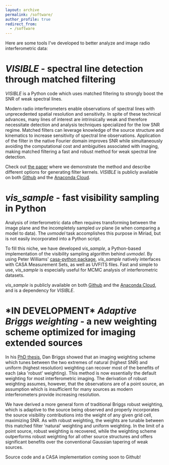 ```yaml
---
layout: archive
permalink: /software/
author_profile: true
redirect_from:
  - /software
---
```

Here are some tools I've developed to better analyze and image radio interferometric data:

_VISIBLE_ - spectral line detection through matched filtering
======
_VISIBLE_ is a Python code which uses matched filtering to strongly boost the SNR of weak spectral lines.

Modern radio interferometers enable observations of spectral lines with unprecedented spatial resolution and sensitivity. In spite of these technical advances, many lines of interest are intrinsically weak and therefore necessitate detection and analysis techniques specialized for the low SNR regime. Matched filters can leverage knowledge of the source structure and kinematics to increase sensitivity of spectral line observations. Application of the filter in the native Fourier domain improves SNR while simultaneously avoiding the computational cost and ambiguities associated with imaging, making matched filtering a fast and robust method for weak spectral line detection.

Check out [the paper]() where we demonstrate the method and describe different options for generating filter kernels. _VISIBLE_ is publicly available on both [Github]() and the [Anaconda Cloud]().

_vis_sample_ - fast visibility sampling in Python
======
Analysis of interferometric data often requires transforming between the image plane and the incompletely sampled _uv_ plane (ie when comparing a model to data). The _uvmodel_ task accomplishes this purpose in Miriad, but is not easily incorporated into a Python script.

To fill this niche, we have developed _vis_sample_, a Python-based implementation of the visibility sampling algorithm behind _uvmodel_. By using Peter Williams' [casa-python package](), _vis_sample_ natively interfaces with CASA Measurement Sets, as well as UVFITS files. Fast and simple to use, _vis_sample_ is especially useful for MCMC analysis of interferometric datasets.

_vis_sample_ is publicly available on both [Github]() and the [Anaconda Cloud](), and is a dependency for _VISIBLE_.

\*IN DEVELOPMENT\* _Adaptive Briggs weighting_ - a new weighting scheme optimized for imaging extended sources
======
In his [PhD thesis](), Dan Briggs showed that an imaging weighting scheme which tunes between the two extremes of natural (highest SNR) and uniform (highest resolution) weighting can recover most of the benefits of each (aka 'robust' weighting). This method is now essentially the default weighting for most interferometric imaging. The derivation of robust weighting assumes, however, that the observations are of a point source, an assumption which is insufficient for many sources as modern interferometers provide increasing resolution. 

We have derived a more general form of traditional Briggs robust weighting, which is adaptive to the source being observed and properly incorporates the source visibility contributions into the weight of any given grid cell, maximizing SNR. As with robust weighting, the weights are tunable between this matched filter 'natural' weighting and uniform weighting. In the limit of a point source, robust weighting is recovered, while the weighting scheme outperforms robust weighting for all other source structures and offers significant benefits over the conventional Gaussian tapering of weak sources.

Source code and a CASA implementation coming soon to Github!